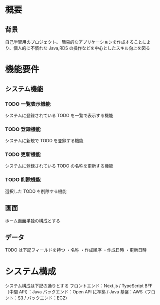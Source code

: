# 概要

## 背景

自己学習用のプロジェクト。
簡易的なアプリケーションを作成することにより、個人的に不慣れな Java,RDS の操作などを中心としたスキル向上を図る

# 機能要件

## システム機能

### TODO 一覧表示機能

システムに登録されている TODO を一覧で表示する機能

### TODO 登録機能

システムに新規で TODO を登録する機能

### TODO 更新機能

システムに登録されている TODO の名称を更新する機能

### TODO 削除機能

選択した TODO を削除する機能

## 画面

ホーム画面単独の構成とする

## データ

TODO は下記フィールドを持つ
・名称
・作成順序
・作成日時
・更新日時

# システム構成

システム構成は下記の通りとする
フロントエンド：Next.js / TypeScript
BFF（中間 API）：Java
バックエンド：Open API に準拠 / Java
基盤：AWS（フロント：S3 / バックエンド：EC2）
